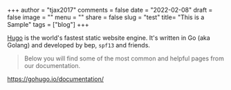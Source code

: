 +++
author = "tjax2017"
comments = false
date = "2022-02-08"
draft = false
image = ""
menu = ""
share = false
slug = "test"
title= "This is a Sample"
tags = ["blog"]
+++

[Hugo](https://gohugo.io/documentation/) is the world's fastest static website engine. It's written in Go (aka Golang) and developed by bep, `spf13` and friends.

> Below you will find some of the most common and helpful pages from our documentation.

https://gohugo.io/documentation/

